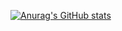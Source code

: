 [![Anurag's GitHub stats](https://github-readme-stats.vercel.app/api?username=Damian89)](https://github.com/anuraghazra/github-readme-stats)
